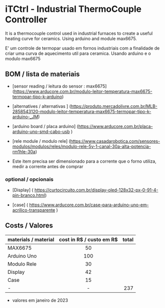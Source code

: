 # iTCtrl  -  Industrial ThermoCouple Controller
 
 
 It is a thermocouple control used in industrial furnaces to create a useful heating curve for ceramics. 
 Using arduino and module max6675.
 
 E' um controle de termopar usado em fornos industriais com a finalidade de criar uma curva de aquecimento util para ceramica. 
 Usando arduino e o modulo max6675

## BOM / lista de materiais

* [sensor reading / leitura do sensor : max6675] (https://www.arducore.com.br/modulo-leitor-temperatura-max6675-termopar-tipo-k-arduino)
* [alternatives / alternativas ] (https://produto.mercadolivre.com.br/MLB-2858543120-modulo-leitor-temperatura-max6675-termopar-tipo-k-arduino-_JM)

* [arduino board / placa arduino] (https://www.arducore.com.br/placa-arduino-uno-smd-cabo-usb )

* [rele module / modulo rele] (https://www.casadarobotica.com/sensores-modulos/modulos/reles/modulo-rele-5v-1-canal-30a-alta-potencia-rm1hle-30a)
* Este item precisa ser dimensionado para a corrente que o forno utiliza, medir a corrente antes de comprar

### optional / opcionais

* [Display] ( https://curtocircuito.com.br/display-oled-128x32-px-0-91-4-pin-branco.html)

* [case] ( https://www.arducore.com.br/case-para-arduino-uno-em-acrilico-transparente )


## Costs / Valores

 materials / material	| cost in R$ / custo em R$ | total
----------------------  | :---------------: 	   | -----:
 MAX6675		| 	50		   |	
 Arduino Uno		|	100		   |
 Modulo Rele		|	30	           |
 Display		|	42		   |
 Case			|	15		   |
 -			|	-		   |  237

* valores em janeiro de 2023

